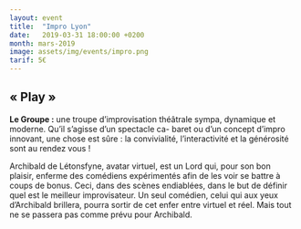 ```yaml
---
layout: event
title:  "Impro Lyon"
date:   2019-03-31 18:00:00 +0200
month: mars-2019
image: assets/img/events/impro.png
tarif: 5€
---
```


## « Play »

**Le Groupe :** une troupe d’improvisation théâtrale sympa, dynamique et moderne. Qu’il s’agisse d’un spectacle ca- baret ou d’un concept d’impro innovant, une chose est sûre : la convivialité, l’interactivité et la générosité sont au rendez vous !

Archibald de Létonsfyne, avatar virtuel, est un Lord qui, pour son bon plaisir, enferme des comédiens expérimentés afin de les voir se battre à coups de bonus. Ceci, dans des scènes endiablées, dans le but de définir quel est le meilleur improvisateur. Un seul comédien, celui qui aux yeux d’Archibald brillera, pourra sortir de cet enfer entre virtuel et réel. Mais tout ne se passera pas comme prévu pour Archibald.
